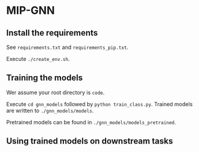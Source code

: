 # MIP-GNN


## Install the requirements

See `requirements.txt` and `requirements_pip.txt`.

Execute `./create_env.sh`.

## Training the models

Wer assume your root directory is `code`.

Execute `cd gnn_models` followed by `python train_class.py`. Trained models are written to `./gnn_models/models`.

Pretrained models can be found in `./gnn_models/models_pretrained`.

## Using trained models on downstream tasks



